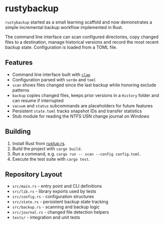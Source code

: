 # rustybackup

`rustybackup` started as a small learning scaffold and now demonstrates a simple
incremental backup workflow implemented in Rust.

The command line interface can scan configured directories, copy changed files to
a destination, manage historical versions and record the most recent backup
state. Configuration is loaded from a TOML file.

## Features

- Command line interface built with [`clap`](https://crates.io/crates/clap)
- Configuration parsed with `serde` and `toml`
- `scan` shows files changed since the last backup while honoring exclude patterns
- `backup` copies changed files, keeps prior versions in a `History` folder and can resume if interrupted
- `vacuum` and `status` subcommands are placeholders for future features
- Persistent `state.toml` tracks snapshot IDs and transfer statistics
- Stub module for reading the NTFS USN change journal on Windows

## Building

1. Install Rust from [rustup.rs](https://rustup.rs).
2. Build the project with `cargo build`.
3. Run a command, e.g. `cargo run -- scan --config config.toml`.
4. Execute the test suite with `cargo test`.

## Repository Layout

- `src/main.rs` - entry point and CLI definitions
- `src/lib.rs` - library exports used by tests
- `src/config.rs` - configuration structures
- `src/state.rs` - persistent backup state tracking
- `src/backup.rs` - scanning and backup logic
- `src/journal.rs` - changed file detection helpers
- `tests/` - integration and unit tests

